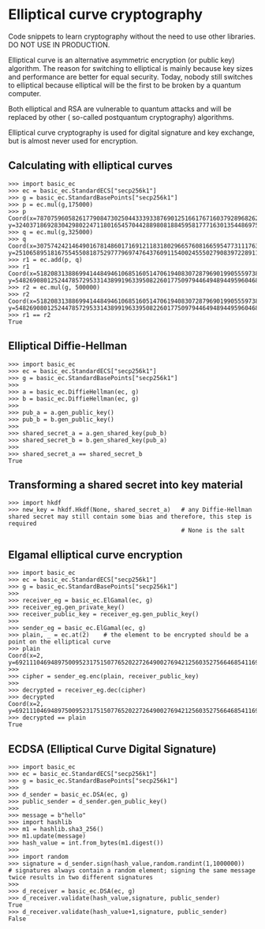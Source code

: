 # Elliptical curve cryptography
Code snippets to learn cryptography without the need to use other libraries. DO NOT USE IN PRODUCTION.

Elliptical curve is an alternative asymmetric encryption (or public key) algorithm. 
The reason for switching to elliptical is mainly because key sizes and performance are better for equal security.
Today, nobody still switches to elliptical because elliptical will be the first to be broken by a quantum computer.

Both elliptical and RSA are vulnerable to quantum attacks and will be replaced by other ( so-called postquantum cryptography) algorithms.

Elliptical curve cryptography is used for digital signature and key exchange, but is almost never used for encryption.

## Calculating with elliptical curves
```
>>> import basic_ec
>>> ec = basic_ec.StandardECS["secp256k1"]
>>> g = basic_ec.StandardBasePoints["secp256k1"]
>>> p = ec.mul(g,175000)
>>> p
Coord(x=78707596058261779084730250443339338769012516617671603792896826294246574460172, y=3240371869283042980224711801654570442889808188459581777163013544869753704814)
>>> q = ec.mul(g,325000)
>>> q
Coord(x=30757424214649016781486017169121183180296657608166595477311176357837774811655, y=25106589518167554550818752977796974764376091154002455502790839722891120847914)
>>> r1 = ec.add(p, q)
>>> r1
Coord(x=51820831388699414484946106851605147061940830728796901990555973801205894159136, y=54826908012524478572953314389919633950822601775097944649489449596046825198781)
>>> r2 = ec.mul(g, 500000)
>>> r2
Coord(x=51820831388699414484946106851605147061940830728796901990555973801205894159136, y=54826908012524478572953314389919633950822601775097944649489449596046825198781)
>>> r1 == r2
True
```
## Elliptical Diffie-Hellman
```
>>> import basic_ec
>>> ec = basic_ec.StandardECS["secp256k1"]
>>> g = basic_ec.StandardBasePoints["secp256k1"]
>>> 
>>> a = basic_ec.DiffieHellman(ec, g)
>>> b = basic_ec.DiffieHellman(ec, g)
>>> 
>>> pub_a = a.gen_public_key()
>>> pub_b = b.gen_public_key()
>>> 
>>> shared_secret_a = a.gen_shared_key(pub_b)
>>> shared_secret_b = b.gen_shared_key(pub_a)
>>> 
>>> shared_secret_a == shared_secret_b
True
```
## Transforming a shared secret into key material
```
>>> import hkdf
>>> new_key = hkdf.Hkdf(None, shared_secret_a)   # any Diffie-Hellman shared secret may still contain some bias and therefore, this step is required
                                                 # None is the salt
```
## Elgamal elliptical curve encryption
```
>>> import basic_ec
>>> ec = basic_ec.StandardECS["secp256k1"]
>>> g = basic_ec.StandardBasePoints["secp256k1"]
>>> 
>>> receiver_eg = basic_ec.ElGamal(ec, g)
>>> receiver_eg.gen_private_key()
>>> receiver_public_key = receiver_eg.gen_public_key()
>>> 
>>> sender_eg = basic_ec.ElGamal(ec, g)
>>> plain, _ = ec.at(2)    # the element to be encrypted should be a point on the elliptical curve
>>> plain
Coord(x=2, y=69211104694897500952317515077652022726490027694212560352756646854116994689233)
>>> 
>>> cipher = sender_eg.enc(plain, receiver_public_key)
>>> 
>>> decrypted = receiver_eg.dec(cipher)
>>> decrypted
Coord(x=2, y=69211104694897500952317515077652022726490027694212560352756646854116994689233)
>>> decrypted == plain
True
```
## ECDSA (Elliptical Curve Digital Signature)
```
>>> import basic_ec
>>> ec = basic_ec.StandardECS["secp256k1"]
>>> g = basic_ec.StandardBasePoints["secp256k1"]
>>> 
>>> d_sender = basic_ec.DSA(ec, g)
>>> public_sender = d_sender.gen_public_key()
>>> 
>>> message = b"hello"
>>> import hashlib
>>> m1 = hashlib.sha3_256()
>>> m1.update(message)
>>> hash_value = int.from_bytes(m1.digest())
>>> 
>>> import random
>>> signature = d_sender.sign(hash_value,random.randint(1,1000000))   # signatures always contain a random element; signing the same message twice results in two different signatures
>>> 
>>> d_receiver = basic_ec.DSA(ec, g)
>>> d_receiver.validate(hash_value,signature, public_sender)
True
>>> d_receiver.validate(hash_value+1,signature, public_sender)
False
```
